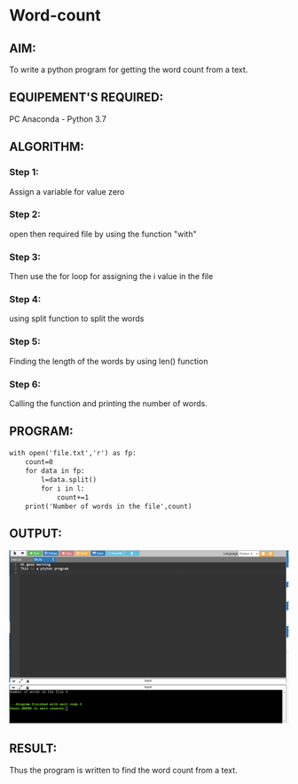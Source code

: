# Word-count
## AIM:
To write a python program for getting the word count from a text.
## EQUIPEMENT'S REQUIRED: 
PC
Anaconda - Python 3.7
## ALGORITHM: 
### Step 1:
Assign a variable for value zero
### Step 2: 
 open then required file by using the function "with"
### Step 3: 
Then use the for loop for assigning the i value in the file
### Step 4:  
using split function to split the words

### Step 5: 
Finding the length of the words by using len() function
### Step 6: 
Calling the function and printing the number of words.

## PROGRAM:
```
with open('file.txt','r') as fp:
    count=0
    for data in fp:
        l=data.split()
        for i in l:
            count+=1
    print('Number of words in the file',count)

```
    

## OUTPUT:
![output](./pro.png)
![output](./output.png)



## RESULT:
Thus the program is written to find the word count from a text.
